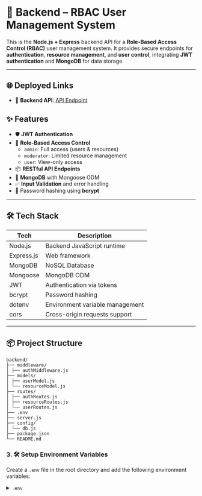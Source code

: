 # 🔐 Backend – RBAC User Management System

This is the **Node.js + Express** backend API for a **Role-Based Access Control (RBAC)** user management system. It provides secure endpoints for **authentication**, **resource management**, and **user control**, integrating **JWT authentication** and **MongoDB** for data storage.

---

## 🌐 Deployed Links

- 🔗 **Backend API**: [API Endpoint](https://user-management-backend-3440.onrender.com)

## ✨ Features

- 🛡️ **JWT Authentication**
- 🔑 **Role-Based Access Control**
  - `admin`: Full access (users & resources)
  - `moderator`: Limited resource management
  - `user`: View-only access
- 📦 **RESTful API Endpoints**
- 🧾 **MongoDB** with Mongoose ODM
- ✅ **Input Validation** and error handling
- 🔐 Password hashing using **bcrypt**

---

## 🛠️ Tech Stack

| Tech       | Description                     |
| ---------- | ------------------------------- |
| Node.js    | Backend JavaScript runtime      |
| Express.js | Web framework                   |
| MongoDB    | NoSQL Database                  |
| Mongoose   | MongoDB ODM                     |
| JWT        | Authentication via tokens       |
| bcrypt     | Password hashing                |
| dotenv     | Environment variable management |
| cors       | Cross-origin requests support   |

---

## 📦 Project Structure

```
backend/
├── middleware/
│ ├── authMiddleware.js
├── models/
│ ├── userModel.js
│ └── resourceModel.js
├── routes/
│ ├── authRoutes.js
│ ├── resourceRoutes.js
│ └── userRoutes.js
├── .env
├── server.js
├── config/
│ └── db.js
├── package.json
└── README.md
```

### 3. 🛠️ Setup Environment Variables

Create a `.env` file in the root directory and add the following environment variables:

<details>
<summary><code>.env</code></summary>

```env
PORT=3000
MONGO_URI=mongodb+srv://<username>:<password>@cluster.mongodb.net/your-db
JWT_SECRET=your_jwt_secret_key
```

## 📬 API Endpoints

### 🔐 Auth

| Method | Route           | Access | Description       |
| ------ | --------------- | ------ | ----------------- |
| POST   | `/api/register` | Public | Register new user |
| POST   | `/api/login`    | Public | Login & get token |

---

### 👤 User (Admin Only)

| Method | Route        | Access | Description   |
| ------ | ------------ | ------ | ------------- |
| GET    | `/api/users` | Admin  | Get all users |

---

### 📄 Resources

| Method | Route                | Access    | Description       |
| ------ | -------------------- | --------- | ----------------- |
| GET    | `/api/resources`     | All Roles | Get all resources |
| POST   | `/api/resources`     | Admin     | Create a resource |
| PUT    | `/api/resources/:id` | Admin     | Update a resource |
| DELETE | `/api/resources/:id` | Admin     | Delete a resource |
